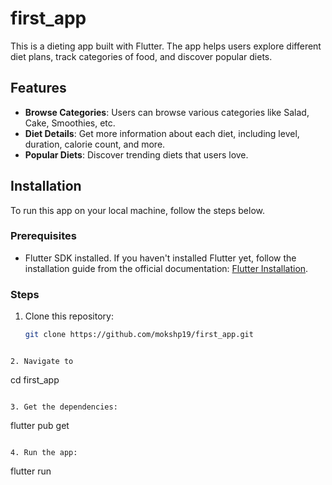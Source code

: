 # first_app

This is a dieting app built with Flutter. The app helps users explore different diet plans, track categories of food, and discover popular diets.

## Features

- **Browse Categories**: Users can browse various categories like Salad, Cake, Smoothies, etc.
- **Diet Details**: Get more information about each diet, including level, duration, calorie count, and more.
- **Popular Diets**: Discover trending diets that users love.

## Installation

To run this app on your local machine, follow the steps below.

### Prerequisites

- Flutter SDK installed. If you haven't installed Flutter yet, follow the installation guide from the official documentation: [Flutter Installation](https://flutter.dev/docs/get-started/install).

### Steps

1. Clone this repository:

   ```bash
   git clone https://github.com/mokshp19/first_app.git
```

2. Navigate to
```
cd first_app
```

3. Get the dependencies:
```
flutter pub get
```

4. Run the app:
```
flutter run
```
